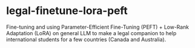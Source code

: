 # legal-finetune-lora-peft
Fine-tuning and using Parameter-Efficient Fine-Tuning (PEFT) + Low-Rank Adaptation (LoRA) on general LLM to make a legal companion to help international students for a few countries (Canada and Australia).
